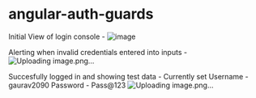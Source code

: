 # angular-auth-guards
Initial View of login console - 
![image](https://github.com/gaurav1116/angular-auth-guards/assets/51941964/5d50b09f-8932-4fdd-b0c6-8325dc477821)

Alerting when invalid credentials entered into inputs -
![Uploading image.png…]()

Succesfully logged in and showing test data - 
Currently set Username - gaurav2090 Password - Pass@123
![Uploading image.png…]()

